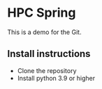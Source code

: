 # HPC Spring

This is a demo for the Git.

## Install instructions
- Clone the repository
- Install python 3.9 or higher